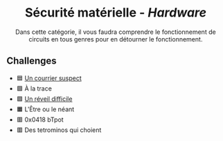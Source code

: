 <div align="center">
  <h1>Sécurité matérielle - <i>Hardware</i></h1>
  <p>
    Dans cette catégorie, il vous faudra comprendre le fonctionnement de circuits en tous genres pour en détourner le fonctionnement.
  </p>
</div>

## Challenges
- 🟦 [Un courrier suspect](UnCourrierSuspect)
- 🟩 À la trace
- 🟩 [Un réveil difficile](UnReveilDifficile)
- 🟧 L'Être ou le néant
- 🟥 0x0418 bTpot
- 🟥 Des tetrominos qui choient
